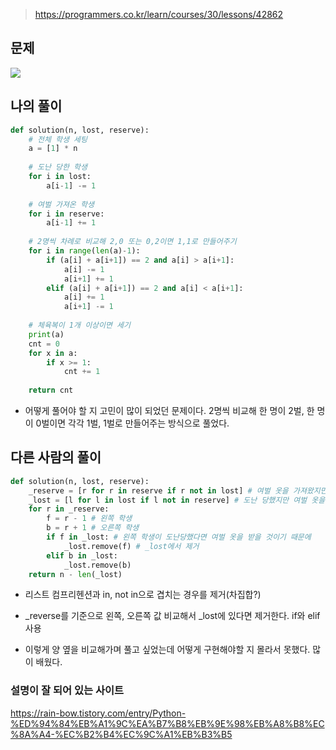 > https://programmers.co.kr/learn/courses/30/lessons/42862

## 문제
![](https://images.velog.io/images/suasue/post/7cc224c8-7ec1-43be-963d-6b39d697ec26/1.png)

## 나의 풀이
```python
def solution(n, lost, reserve):
    # 전체 학생 세팅
    a = [1] * n
    
    # 도난 당한 학생
    for i in lost:
        a[i-1] -= 1
        
    # 여벌 가져온 학생    
    for i in reserve:
        a[i-1] += 1
        
    # 2명씩 차례로 비교해 2,0 또는 0,2이면 1,1로 만들어주기
    for i in range(len(a)-1):
        if (a[i] + a[i+1]) == 2 and a[i] > a[i+1]:
            a[i] -= 1
            a[i+1] += 1
        elif (a[i] + a[i+1]) == 2 and a[i] < a[i+1]:
            a[i] += 1
            a[i+1] -= 1
            
    # 체육복이 1개 이상이면 세기
    print(a)        
    cnt = 0
    for x in a:
        if x >= 1:
            cnt += 1
            
    return cnt
```
- 어떻게 풀어야 할 지 고민이 많이 되었던 문제이다. 2명씩 비교해 한 명이 2벌, 한 명이 0벌이면 각각 1벌, 1벌로 만들어주는 방식으로 풀었다.

## 다른 사람의 풀이
```python
def solution(n, lost, reserve):
    _reserve = [r for r in reserve if r not in lost] # 여벌 옷을 가져왔지만 도난당한 경우 제거
    _lost = [l for l in lost if l not in reserve] # 도난 당했지만 여벌 옷을 가져온 경우 제거
    for r in _reserve:
        f = r - 1 # 왼쪽 학생
        b = r + 1 # 오른쪽 학생
        if f in _lost: # 왼쪽 학생이 도난당했다면 여벌 옷을 받을 것이기 때문에
            _lost.remove(f) # _lost에서 제거
        elif b in _lost: 
            _lost.remove(b)
    return n - len(_lost) 
```
- 리스트 컴프리헨션과 in, not in으로 겹치는 경우를 제거(차집합?)
- _reverse를 기준으로 왼쪽, 오른쪽 값 비교해서 _lost에 있다면 제거한다. if와 elif 사용


- 이렇게 양 옆을 비교해가며 풀고 싶었는데 어떻게 구현해야할 지 몰라서 못했다.  많이 배웠다.

### 설명이 잘 되어 있는 사이트
https://rain-bow.tistory.com/entry/Python-%ED%94%84%EB%A1%9C%EA%B7%B8%EB%9E%98%EB%A8%B8%EC%8A%A4-%EC%B2%B4%EC%9C%A1%EB%B3%B5